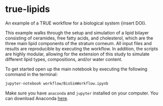 # true-lipids

An example of a TRUE workflow for a biological system {insert DOI}. 

This example walks through the setup and simulation of a lipid bilayer consisting of ceramides, free fatty acids, and cholesterol, which are the three main lipid components of the stratum corneum. All input files and results are reproducible by executing the workflow. In addition, the scripts are highly modular, allowing for the extension of this study to simulate different lipid types, compositions, and/or water content. 

To get started open up the main notebook by executing the following command in the terminal:
```bash
jupyter-notebook workflow/BioSimWorkflow.ipynb
```

Make sure you have `anaconda` and `jupyter` installed on your computer. You can download Anaconda [here](https://www.anaconda.com/distribution/).
